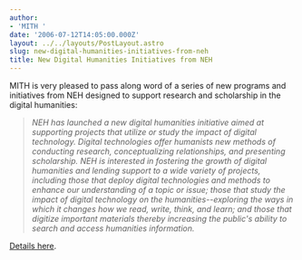 ```yaml
---
author:
- 'MITH '
date: '2006-07-12T14:05:00.000Z'
layout: ../../layouts/PostLayout.astro
slug: new-digital-humanities-initiatives-from-neh
title: New Digital Humanities Initiatives from NEH
---
```


MITH is very pleased to pass along word of a series of new programs and initiatives from NEH designed to support research and scholarship in the digital humanities:

> _NEH has launched a new digital humanities initiative aimed at supporting projects that utilize or study the impact of digital technology. Digital technologies offer humanists new methods of conducting research, conceptualizing relationships, and presenting scholarship. NEH is interested in fostering the growth of digital humanities and lending support to a wide variety of projects, including those that deploy digital technologies and methods to enhance our understanding of a topic or issue; those that study the impact of digital technology on the humanities--exploring the ways in which it changes how we read, write, think, and learn; and those that digitize important materials thereby increasing the public's ability to search and access humanities information._

[Details here](http://www.neh.gov/grants/digitalhumanities.html).
